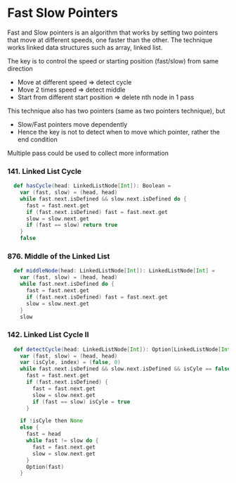 # Fast Slow Pointers

Fast and Slow pointers is an algorithm that works by setting two pointers that move at different speeds, one faster than the other.
The technique works linked data structures such as array, linked list.

The key is to control the speed or starting position (fast/slow) from same direction
- Move at different speed => detect cycle
- Move 2 times speed => detect middle
- Start from different start position => delete nth node in 1 pass

This technique also has two pointers (same as two pointers technique), but 
- Slow/Fast pointers move dependently 
- Hence the key is not to detect when to move which pointer, rather the end condition

Multiple pass could be used to collect more information

### 141. Linked List Cycle
```scala
  def hasCycle(head: LinkedListNode[Int]): Boolean =
    var (fast, slow) = (head, head)
    while fast.next.isDefined && slow.next.isDefined do {
      fast = fast.next.get
      if (fast.next.isDefined) fast = fast.next.get
      slow = slow.next.get
      if (fast == slow) return true
    }
    false
```

### 876. Middle of the Linked List
```scala
  def middleNode(head: LinkedListNode[Int]): LinkedListNode[Int] =
    var (fast, slow) = (head, head)
    while fast.next.isDefined do {
      fast = fast.next.get
      if (fast.next.isDefined) fast = fast.next.get
      slow = slow.next.get
    }
    slow
```

### 142. Linked List Cycle II
```scala
  def detectCycle(head: LinkedListNode[Int]): Option[LinkedListNode[Int]] =
    var (fast, slow) = (head, head)
    var (isCyle, index) = (false, 0)
    while fast.next.isDefined && slow.next.isDefined && isCyle == false do
      fast = fast.next.get
      if (fast.next.isDefined) {
        fast = fast.next.get
        slow = slow.next.get
        if (fast == slow) isCyle = true
      }

    if !isCyle then None
    else {
      fast = head
      while fast != slow do {
        fast = fast.next.get
        slow = slow.next.get
      }
      Option(fast)
    }
```